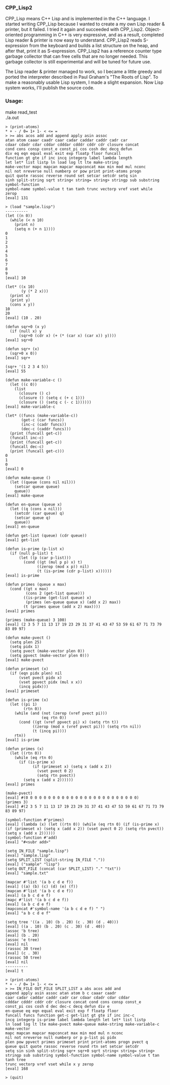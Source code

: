 ### CPP_Lisp2

CPP_Lisp means C++ Lisp and is implemented in the C++ language.
I started writing CPP_Lisp because I wanted to create a my own Lisp reader & printer, but it failed.
I tried it again and succeeded with CPP_Lisp2.
Object-oriented programming in C++ is very expressive, and as a result, completed Lisp reader & printer is now easy to understand.
CPP_Lisp2 reads S-expression from the keyboard and builds a list structure on the heap, and after that, print it as S-expression.
CPP_Lisp2 has a reference counter type garbage collector that can free cells that are no longer needed.
This garbage collector is still experimental and will be tuned for future use.

The Lisp reader & printer managed to work, so I became a little greedy and ported the interpreter described in Paul Graham's "The Roots of Lisp".
To make a reasonably usable Lisp system, I made a slight expansion.
Now Lisp system works, I'll publish the source code.

### Usage:
make read_test  
./a.out  
```
> (print-atoms)
* + - / 0= 1+ 1- < <= =
> >= abs acos add and append apply asin assoc
atan atom caaar caadr caar cadar caddar caddr cadr car
cdaar cdadr cdar cddar cdddar cdddr cddr cdr closure concat
cond cons consp const_e const_pi cos cosh dec decq defun
div eq eqn equal eval exit exp floatp floor funcall
function gt gte if inc incq integerp label lambda length
let let* list listp ln load log lt lte make-string
make-vector mapc mapcan mapcar mapconcat max min mod mul nconc
nil not nreverse null numberp or pow print print-atoms progn
quit quote rassoc reverse round set setcar setcdr setq sin
sinh split-string sqrt string< string= string> stringp sub substring symbol-function
symbol-name symbol-value t tan tanh trunc vectorp vref vset while
zerop
[eval] 131

> (load "sample.lisp")
----------
(let ((n 0))
  (while (< n 10)
    (print n)
    (setq n (+ n 1))))
0
1
2
3
4
5
6
7
8
9
[eval] 10

(let* ((x 10)
       (y (* 2 x)))
  (print x)
  (print y)
  (cons x y))
10
20
[eval] (10 . 20)

(defun sqr+0 (x y)
  (if (null x) y
      (sqr+0 (cdr x) (+ (* (car x) (car x)) y))))
[eval] sqr+0

(defun sqr+ (x)
  (sqr+0 x 0))
[eval] sqr+

(sqr+ '(1 2 3 4 5))
[eval] 55

(defun make-variable-c ()
  (let ((c 0))
    (list
      (closure () c)
      (closure () (setq c (+ c 1)))
      (closure () (setq c (- c 1))))))
[eval] make-variable-c

(let* ((funcs (make-variable-c))
       (get-c (car funcs))
       (inc-c (cadr funcs))
       (dec-c (caddr funcs)))
  (print (funcall get-c))
  (funcall inc-c)
  (print (funcall get-c))
  (funcall dec-c)
  (print (funcall get-c)))
0
1
0
[eval] 0

(defun make-queue ()
  (let ((queue (cons nil nil)))
    (setcar queue queue)
    queue))
[eval] make-queue

(defun en-queue (queue x)
  (let ((q (cons x nil)))
    (setcdr (car queue) q)
    (setcar queue q)
    queue))
[eval] en-queue

(defun get-list (queue) (cdr queue))
[eval] get-list

(defun is-prime (p-list x)
  (if (null p-list) t
      (let ((p (car p-list)))
        (cond ((gt (mul p p) x) t)
              ((zerop (mod x p)) nil)
              (t (is-prime (cdr p-list) x))))))
[eval] is-prime

(defun primes (queue x max)
  (cond ((gt x max)
         (cons 2 (get-list queue)))
        ((is-prime (get-list queue) x)
         (primes (en-queue queue x) (add x 2) max))
        (t (primes queue (add x 2) max))))
[eval] primes

(primes (make-queue) 3 100)
[eval] (2 3 5 7 11 13 17 19 23 29 31 37 41 43 47 53 59 61 67 71 73 79 83 89 97)

(defun make-pvect ()
  (setq plen 25)
  (setq pidx 1)
  (setq pvect (make-vector plen 0))
  (setq ppvect (make-vector plen 0)))
[eval] make-pvect

(defun primeset (x)
  (if (eqn pidx plen) nil
      (vset pvect pidx x)
      (vset ppvect pidx (mul x x))
      (incq pidx)))
[eval] primeset

(defun is-prime (x)
  (let ((pi 1)
        (rtn 0))
    (while (and (not (zerop (vref pvect pi)))
                (eq rtn 0))
      (cond ((gt (vref ppvect pi) x) (setq rtn t))
            ((zerop (mod x (vref pvect pi))) (setq rtn nil))
            (t (incq pi))))
    rtn))
[eval] is-prime

(defun primes (x)
  (let ((rtn 0))
    (while (eq rtn 0)
      (if (is-prime x)
            (if (primeset x) (setq x (add x 2))
              (vset pvect 0 2)
              (setq rtn pvect))
        (setq x (add x 2))))))
[eval] primes

(make-pvect)
[eval] #(0 0 0 0 0 0 0 0 0 0 0 0 0 0 0 0 0 0 0 0 0 0 0 0 0)
(primes 3)
[eval] #(2 3 5 7 11 13 17 19 23 29 31 37 41 43 47 53 59 61 67 71 73 79 83 89 97)

(symbol-function #'primes)
[eval] (lambda (x) (let ((rtn 0)) (while (eq rtn 0) (if (is-prime x) (if (primeset x) (setq x (add x 2)) (vset pvect 0 2) (setq rtn pvect)) (setq x (add x 2))))))
(symbol-function #'add)
[eval] "#<subr add>"

(setq IN_FILE "sample.lisp")
[eval] "sample.lisp"
(setq SPLIT_LIST (split-string IN_FILE "."))
[eval] ("sample" "lisp")
(setq OUT_FILE (concat (car SPLIT_LIST) "." "txt"))
[eval] "sample.txt"

(mapcar #'list '(a b c d e f))
[eval] ((a) (b) (c) (d) (e) (f))
(mapcan #'list '(a b c d e f))
[eval] (a b c d e f)
(mapc #'list '(a b c d e f))
[eval] (a b c d e f)
(mapconcat #'symbol-name '(a b c d e f) " ")
[eval] "a b c d e f"

(setq tree '((a . 10) (b . 20) (c . 30) (d . 40)))
[eval] ((a . 10) (b . 20) (c . 30) (d . 40))
(assoc 'b tree)
[eval] (b . 20)
(assoc 'e tree)
[eval] nil
(rassoc 30 tree)
[eval] (c . 30)
(rassoc 50 tree)
[eval] nil
----------
[eval] t

> (print-atoms)
* + - / 0= 1+ 1- < <= =
> >= IN_FILE OUT_FILE SPLIT_LIST a abs acos add and
append apply asin assoc atan atom b c caaar caadr
caar cadar caddar caddr cadr car cdaar cdadr cdar cddar
cdddar cdddr cddr cdr closure concat cond cons consp const_e
const_pi cos cosh d dec dec-c decq defun div e
en-queue eq eqn equal eval exit exp f floatp floor
funcall funcs function get-c get-list gt gte if inc inc-c
incq integerp is-prime label lambda length let let* list listp
ln load log lt lte make-pvect make-queue make-string make-variable-c make-vector
mapc mapcan mapcar mapconcat max min mod mul n nconc
nil not nreverse null numberp or p p-list pi pidx
plen pow ppvect primes primeset print print-atoms progn pvect q
queue quit quote rassoc reverse round rtn set setcar setcdr
setq sin sinh split-string sqr+ sqr+0 sqrt string< string= string>
stringp sub substring symbol-function symbol-name symbol-value t tan tanh tree
trunc vectorp vref vset while x y zerop
[eval] 168

> (quit)

```
